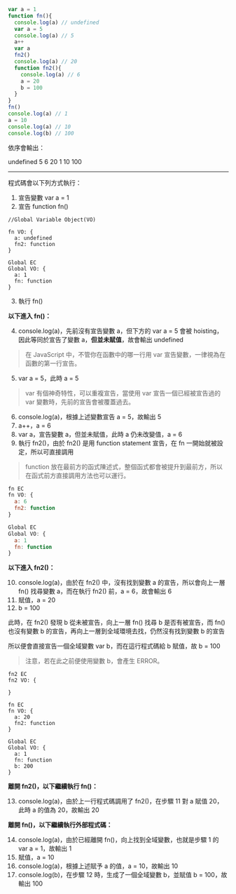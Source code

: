 ```js
var a = 1
function fn(){
  console.log(a) // undefined
  var a = 5
  console.log(a) // 5
  a++
  var a
  fn2()
  console.log(a) // 20
  function fn2(){
    console.log(a) // 6
    a = 20
    b = 100
  }
}
fn()
console.log(a) // 1
a = 10
console.log(a) // 10
console.log(b) // 100
```

依序會輸出：

undefined
5
6
20
1
10
100

***

程式碼會以下列方式執行：

1. 宣告變數 var a = 1
2. 宣告 function fn()

```
//Global Variable Object(VO)

fn VO: {
  a: undefined
  fn2: function
}

Global EC
Global VO: {
  a: 1
  fn: function
}
```

3. 執行 fn()

**以下進入 fn()：**

4. console.log(a)，先前沒有宣告變數 a，但下方的 var a = 5 會被 hoisting，因此等同於宣告了變數 a，**但並未賦值**，故會輸出 undefined

> 在 JavaScript 中，不管你在函數中的哪一行用 var 宣告變數，一律視為在函數的第一行宣告。

5. var a = 5，此時 a = 5

> var 有個神奇特性，可以重複宣告，當使用 var 宣告一個已經被宣告過的 var 變數時，先前的宣告會被覆蓋過去。

6. console.log(a)，根據上述變數宣告 a = 5，故輸出 5
7. a++，a = 6
8. var a，宣告變數 a，但並未賦值，此時 a 仍未改變值，a = 6
9. 執行 fn2()，由於 fn2() 是用 function statement 宣告，在 fn 一開始就被設定，所以可直接調用

> function 放在最前方的函式陳述式，整個函式都會被提升到最前方，所以在函式前方直接調用方法也可以運行。

```js
fn EC
fn VO: {
  a: 6
  fn2: function
}

Global EC
Global VO: {
  a: 1
  fn: function
}
```

**以下進入 fn2()：**

10. console.log(a)，由於在 fn2() 中，沒有找到變數 a 的宣告，所以會向上一層 fn() 找尋變數 a，而在執行 fn2() 前，a = 6，故會輸出 6
11. 賦值，a = 20
12. b = 100

此時，在 fn2() 發現 b 從未被宣告，向上一層 fn() 找尋 b 是否有被宣告，而 fn() 也沒有變數 b 的宣告，再向上一層到全域環境去找，仍然沒有找到變數 b 的宣告

所以便會直接宣告一個全域變數 var b，而在這行程式碼給 b 賦值，故 b = 100

> 注意，若在此之前便使用變數 b，會產生 ERROR。

```
fn2 EC
fn2 VO: {

}

fn EC
fn VO: {
  a: 20
  fn2: function
}

Global EC
Global VO: {
  a: 1
  fn: function
  b: 200
}
```

**離開 fn2()，以下繼續執行 fn()：**

13. console.log(a)，由於上一行程式碼調用了 fn2()，在步驟 11 對 a 賦值 20，此時 a 的值為 20，故輸出 20

**離開 fn()，以下繼續執行外部程式碼：**

14. console.log(a)，由於已經離開 fn()，向上找到全域變數，也就是步驟 1 的 var a = 1，故輸出 1
15. 賦值，a = 10
16. console.log(a)，根據上述賦予 a 的值，a = 10，故輸出 10
17. console.log(b)，在步驟 12 時，生成了一個全域變數 b，並賦值 b = 100，故輸出 100




